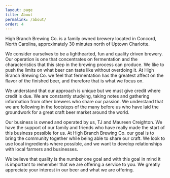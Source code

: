 ```yaml
---
layout: page
title: About
permalink: /about/
order: 4
---
```


High Branch Brewing Co. is a family owned brewery located in Concord, North Carolina, approximately 30 minutes north of Uptown Charlotte.

We consider ourselves to be a lighthearted, fun and quality driven brewery. Our operation is one that concentrates on fermentation and the characteristics that this step in the brewing process can produce. We like to push the limits on what beer can taste like without overdoing it. At High Branch Brewing Co. we feel that fermentation has the greatest affect on the flavor of the finished beer, and therefore that is what we focus on.

We understand that our approach is unique but we must give credit where credit is due. We are constantly studying, taking notes and gathering information from other brewers who share our passion. We understand that we are following in the footsteps of the many before us who have laid the groundwork for a great craft beer market around the world.


Our business is owned and operated by us, TJ and Maureen Creighton. We have the support of our family and friends who have really made the start of this business possible for us. At High Branch Brewing Co. our goal is to bring the community together while being able to share our craft. We look to use local ingredients where possible, and we want to develop relationships with local farmers and businesses.

We believe that quality is the number one goal and with this goal in mind it is important to remember that we are offering a service to you. We greatly appreciate your interest in our beer and what we are offering.